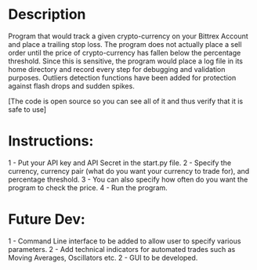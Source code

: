 
# Description

Program that would track a given crypto-currency on your Bittrex Account and place a trailing stop loss.
The program does not actually place a sell order until the price of crypto-currency has fallen below the percentage threshold.
Since this is sensitive, the program would place a log file in its home directory and record every step for debugging and validation purposes. 
Outliers detection functions have been added for protection against flash drops and sudden spikes. 

[The code is open source so you can see all of it and thus verify that it is safe to use]

# Instructions:
 1 - Put your API key and API Secret in the start.py file.
 2 - Specify the currency, currency pair (what do you want your currency to trade for), and percentage threshold.
 3 - You can also specify how often do you want the program to check the price.
 4 - Run the program.
 
# Future Dev:
 1 - Command Line interface to be added to allow user to specify various parameters.
 2 - Add technical indicators for automated trades such as Moving Averages, Oscillators etc.
 2 - GUI to be developed. 